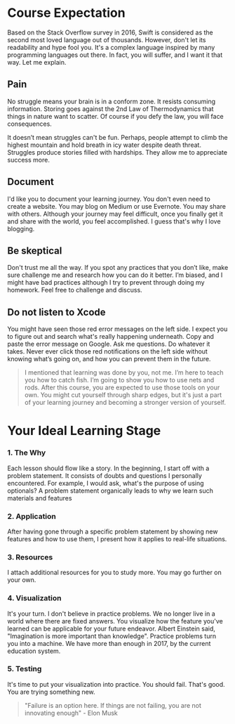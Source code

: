 # Course Expectation
Based on the Stack Overflow survey in 2016, Swift is considered as the second most loved language out of thousands. However, don't let its readability and hype fool you. It's a complex language inspired by many programming languages out there. In fact, you will suffer, and I want it that way. Let me explain.

## Pain
No struggle means your brain is in a conform zone. It resists consuming information. Storing goes against the 2nd Law of Thermodynamics that things in nature want to scatter. Of course if you defy the law, you will face consequences.

It doesn’t mean struggles can't be fun. Perhaps, people attempt to climb the highest mountain and hold breath in icy water despite death threat. Struggles produce stories filled with hardships. They allow me to appreciate success more.

## Document
I'd like you to document your learning journey. You don't even need to create a website. You may blog on Medium or use Evernote. You may share with others. Although your journey may feel difficult, once you finally get it and share with the world, you feel accomplished. I guess that's why I love blogging.


## Be skeptical
Don't trust me all the way.  If you spot any practices that you don’t like, make sure challenge me and research how you can do it better. I’m biased, and I might have bad practices although I try to prevent through doing my homework. Feel free to challenge and discuss.

## Do not listen to Xcode
You might have seen those red error messages on the left side. I expect you to figure out and search what's really happening underneath. Copy and paste the error message on Google. Ask me questions. Do whatever it takes. Never ever click those red notifications on the left side without knowing what’s going on, and how you can prevent them in the future.


> I mentioned that learning was done by you, not me. I’m here to teach you how to catch fish. I’m going to show you how to use nets and rods. After this course, you are expected to use those tools on your own. You might cut yourself through sharp edges, but it's just a part of your learning journey and becoming a stronger version of yourself.


# Your Ideal Learning Stage
### 1. The Why
Each lesson should flow like a story. In the beginning, I start off with a problem statement. It consists of doubts and questions I personally encountered. For example, I would ask, what's the purpose of using optionals? A problem statement organically leads to why we learn such materials and features

### 2. Application
After having gone through a specific problem statement by showing new features and how to use them, I present how it applies to real-life situations.

### 3. Resources
I attach additional resources for you to study more. You may go further on your own.

### 4. Visualization
It's your turn. I don't believe in practice problems. We no longer live in a world where there are fixed answers. You visualize how the feature you've learned can be applicable for your future endeavor. Albert Einstein said, "Imagination is more important than knowledge". Practice problems turn you into a machine. We have more than enough in 2017, by the current education system.

### 5. Testing
It's time to put your visualization into practice. You should fail. That's good. You are trying something new.

> "Failure is an option here. If things are not failing, you are not innovating enough" - Elon Musk

